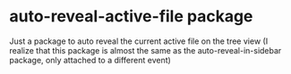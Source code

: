 # auto-reveal-active-file package

Just a package to auto reveal the current active file on the tree view
(I realize that this package is almost the same as the auto-reveal-in-sidebar package, only attached to a different event)
